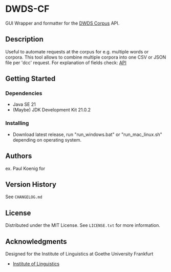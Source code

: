 # DWDS-CF

GUI Wrapper and formatter for the [DWDS Corpus](https://www.dwds.de/r) API.

## Description

Useful to automate requests at the corpus for e.g. multiple words or corpora.
This tool allows to combine multiple corpora into one CSV or JSON file per 'dcc' request.
For explanation of fields check: [API](https://www.dwds.de/d/api#export)

## Getting Started

### Dependencies

* Java SE 21
* (Maybe) JDK Development Kit 21.0.2

### Installing

* Download latest release, run "run_windows.bat" or "run_mac_linux.sh" depending on operating system.

## Authors

ex. Paul Koenig for 

## Version History

See `CHANGELOG.md`

## License

Distributed under the MIT License. See `LICENSE.txt` for more information.

## Acknowledgments

Designed for the Institute of Linguistics at Goethe University Frankfurt
* [Institute of Linguistics](https://www.linguistik-in-frankfurt.de/en/front-page/en/)
